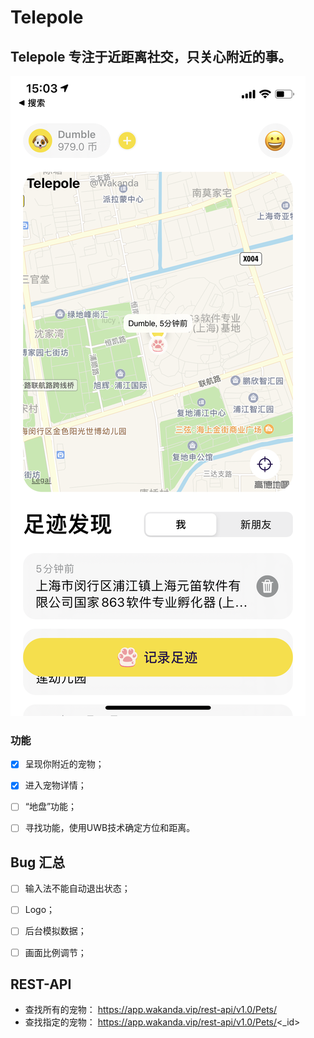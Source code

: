 #  Telepole

## Telepole 专注于近距离社交，只关心附近的事。
![image](preview.PNG)


### 功能
- [x] 呈现你附近的宠物；
- [x] 进入宠物详情；
- [ ] “地盘”功能；
- [ ] 寻找功能，使用UWB技术确定方位和距离。


## Bug 汇总
- [ ] 输入法不能自动退出状态；
- [ ] Logo；
- [ ] 后台模拟数据；
- [ ] 画面比例调节；


## REST-API
- 查找所有的宠物：
    https://app.wakanda.vip/rest-api/v1.0/Pets/
- 查找指定的宠物：
    https://app.wakanda.vip/rest-api/v1.0/Pets/<_id>

